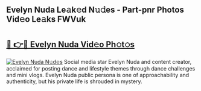 ## Evelyn Nuda Le𝚊k𝚎d N𝚞𝚍es - Part-pnr Photos Vid𝚎o Le𝚊ks FWVuk

# <h2><a href="http://fbdkx27.evod.top/?m=Evelyn+Nuda">🔗 👉🔴 Evelyn Nuda Vid𝚎o Ph𝚘t𝚘s</a></h2>

[![Evelyn Nuda N𝚞d𝚎s](https://i.imgur.com/8V9OHl7.gif)](http://fbdkx27.evod.top/?m=Evelyn+Nuda)
Social media star Evelyn Nuda and content creator, acclaimed for posting dance and lifestyle themes through dance challenges and mini vlogs. Evelyn Nuda public persona is one of approachability and authenticity, but his private life is shrouded in mystery. 
